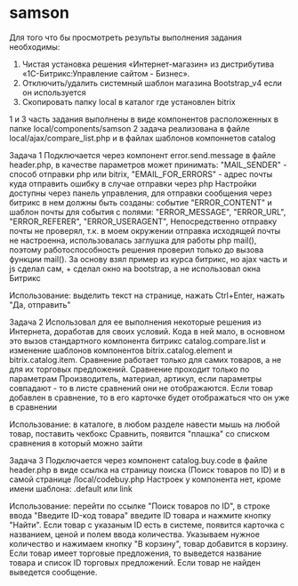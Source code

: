 # samson
Для того что бы просмотреть результы выполнения задания необходимы:
1. Чистая установка решения «Интернет-магазин» из дистрибутива «1С-Битрикс:Управление сайтом - Бизнес».
2. Отключить/удалить системный шаблон магазина Bootstrap_v4 если он используется
3. Скопировать папку local в каталог где установлен bitrix

1 и 3 часть задания выполнены в виде компонентов расположенных в папке local/components/samson
2 задача реализована в файле local/ajax/compare_list.php и в файлах шаблонов компоннетов catalog

Задача 1
Подключается через компонент error.send.message в файле header.php, в качестве параметров может принимать:
"MAIL_SENDER" - способ отправки php или bitrix,
"EMAIL_FOR_ERRORS" - адрес почты куда отправить ошибку в случае отправки через php
Настройки доступны через панель управления, для отправки сообщения через битрикс в нем должны быть созданы:
событие "ERROR_CONTENT" и шаблон почты для события с полями:  "ERROR_MESSAGE", "ERROR_URL", "ERROR_REFERER", "ERROR_USERAGENT",
Непосредственно отправку почты не проверял, т.к. в моем окружении отправка исходящей почты не настроенна, использовалась заглушка для работы php mail(),
поэтому работоспособность решения проверил только до вызова функции mail().
За основу взял пример из курса битрикс, но ajax часть и js сделал сам, + сделал окно на bootstrap, а не использовал окна Битрикс

Использование: выделить текст на странице, нажать Ctrl+Enter, нажать "Да, отправить"

Задача 2
Использовал для ее выполнения некоторые решения из Интернета, доработав для своих условий. Кода в ней мало, в основном это вызов стандартного компонента битрикс catalog.compare.list и изменение шаблонов компонентов bitrix.catalog.element и bitrix.catalog.item. Сравнение работает только для самих товаров, а не для их торговых предложений. Сравнение проходит только по параметрам Производитель, материал, артикул, если параметры совпадают - то в листе сравнений они не отображаются. Если товар добавлен в сравнение, то в его карточке будет отображаться что он уже в сравнении

Использование: в каталоге, в любом разделе навести мышь на любой товар, поставить чекбокс Сравнить, появится "плашка" со списком сравнения в который можно зайти 

Задача 3
Подключается через компонент catalog.buy.code в файле header.php в виде ссылка на страницу поиска (Поиск товаров по ID) и в самой странице /local/codebuy.php
Настроек у компонента нет, кроме имени шаблона: .default или link

Использование: перейти по ссылке "Поиск товаров по ID", в строке ввода "Введите ID-код товара" введите ID товара и нажмите кнопку "Найти". Если товар с
указаным ID есть в системе, появится карточка с названием, ценой и полем ввода количества. Указываем нужное количество и нажимаем кнопку "В корзину", товар добавится в корзину. Если товар имеет торговые предложения, то выведется название товара и список ID торговых предложений. Если товар не найден выведется сообщение.


